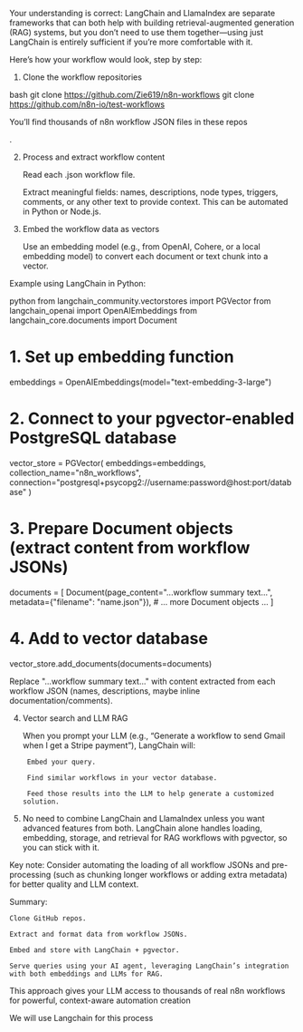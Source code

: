 Your understanding is correct: LangChain and LlamaIndex are separate frameworks that can both help with building retrieval-augmented generation (RAG) systems, but you don’t need to use them together—using just LangChain is entirely sufficient if you’re more comfortable with it.

Here’s how your workflow would look, step by step:

1. Clone the workflow repositories

bash
git clone https://github.com/Zie619/n8n-workflows
git clone https://github.com/n8n-io/test-workflows

You’ll find thousands of n8n workflow JSON files in these repos

.

2. Process and extract workflow content

    Read each .json workflow file.

    Extract meaningful fields: names, descriptions, node types, triggers, comments, or any other text to provide context. This can be automated in Python or Node.js.

3. Embed the workflow data as vectors

    Use an embedding model (e.g., from OpenAI, Cohere, or a local embedding model) to convert each document or text chunk into a vector.

Example using LangChain in Python:

python
from langchain_community.vectorstores import PGVector
from langchain_openai import OpenAIEmbeddings
from langchain_core.documents import Document

# 1. Set up embedding function
embeddings = OpenAIEmbeddings(model="text-embedding-3-large")

# 2. Connect to your pgvector-enabled PostgreSQL database
vector_store = PGVector(
    embeddings=embeddings,
    collection_name="n8n_workflows",
    connection="postgresql+psycopg2://username:password@host:port/database"
)

# 3. Prepare Document objects (extract content from workflow JSONs)
documents = [
    Document(page_content="...workflow summary text...", metadata={"filename": "name.json"}),
    # ... more Document objects ...
]

# 4. Add to vector database
vector_store.add_documents(documents=documents)

Replace "...workflow summary text..." with content extracted from each workflow JSON (names, descriptions, maybe inline documentation/comments).

4. Vector search and LLM RAG

    When you prompt your LLM (e.g., “Generate a workflow to send Gmail when I get a Stripe payment”), LangChain will:

        Embed your query.

        Find similar workflows in your vector database.

        Feed those results into the LLM to help generate a customized solution.

5. No need to combine LangChain and LlamaIndex unless you want advanced features from both. LangChain alone handles loading, embedding, storage, and retrieval for RAG workflows with pgvector, so you can stick with it.

Key note: Consider automating the loading of all workflow JSONs and pre-processing (such as chunking longer workflows or adding extra metadata) for better quality and LLM context.

Summary:

    Clone GitHub repos.

    Extract and format data from workflow JSONs.

    Embed and store with LangChain + pgvector.

    Serve queries using your AI agent, leveraging LangChain’s integration with both embeddings and LLMs for RAG.

This approach gives your LLM access to thousands of real n8n workflows for powerful, context-aware automation creation


We will use Langchain for this process 
